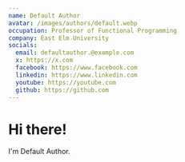 ```yaml
---
name: Default Author
avatar: /images/authors/default.webp
occupation: Professor of Functional Programming
company: East Elm University
socials:
  email: defaultauthor.@example.com
  x: https://x.com
  facebook: https://www.facebook.com
  linkedin: https://www.linkedin.com
  youtube: https://youtube.com
  github: https://github.com
---
```


# Hi there!

I'm Default Author.
